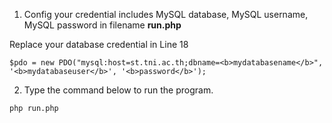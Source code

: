 1. Config your credential includes MySQL database, MySQL username, MySQL password in filename <b>run.php</b>

Replace your database credential in Line 18
```
$pdo = new PDO("mysql:host=st.tni.ac.th;dbname=<b>mydatabasename</b>", '<b>mydatabaseuser</b>', '<b>password</b>');
```

2. Type the command below to run the program.
```
php run.php
```
